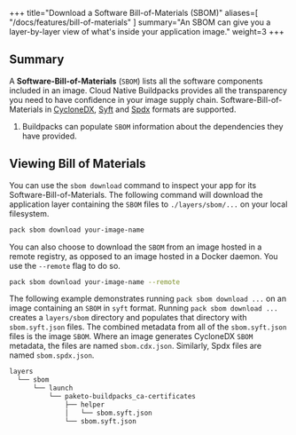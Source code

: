 
+++
title="Download a Software Bill-of-Materials (SBOM)"
aliases=[
  "/docs/features/bill-of-materials"
]
summary="An SBOM can give you a layer-by-layer view of what's inside your application image."
weight=3
+++

## Summary

A **Software-Bill-of-Materials** (`SBOM`) lists all the software components included in an image.  Cloud Native Buildpacks provides all the transparency you need to have confidence in your image supply chain.  Software-Bill-of-Materials in [CycloneDX](https://cyclonedx.org/), [Syft](https://github.com/anchore/syft) and [Spdx](https://spdx.dev/) formats are supported.

1. Buildpacks can populate `SBOM` information about the dependencies they have provided.

## Viewing Bill of Materials

You can use the `sbom download` command to inspect your app for its Software-Bill-of-Materials. The following command will download the application layer containing the `SBOM` files to `./layers/sbom/...` on your local filesystem.

```bash
pack sbom download your-image-name
```

You can also choose to download the `SBOM` from an image hosted in a remote registry, as opposed to an image hosted in a Docker daemon. You use the `--remote` flag to do so.

```bash
pack sbom download your-image-name --remote
```

The following example demonstrates  running `pack sbom download ...` on an image containing an `SBOM` in  `syft` format.  Running `pack sbom download ...` creates a `layers/sbom` directory and populates that directory with `sbom.syft.json` files.  The combined metadata from all of the `sbom.syft.json` files is the image `SBOM`. Where an image generates CycloneDX `SBOM` metadata, the files are named `sbom.cdx.json`. Similarly, Spdx files are named `sbom.spdx.json`.

```bash
layers
  └── sbom
      └── launch
          └── paketo-buildpacks_ca-certificates
              ├── helper
              │   └── sbom.syft.json
              └── sbom.syft.json
```
